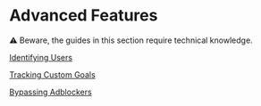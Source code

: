 # Advanced Features

<aside>
⚠️ Beware, the guides in this section require technical knowledge.

</aside>

[Identifying Users](Advanced-Features/Identifying-Users.md)

[Tracking Custom Goals](Advanced-Features/Tracking-Custom-Goals.md)

[Bypassing Adblockers](Advanced-Features/Bypassing-Adblockers.md)
